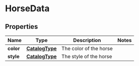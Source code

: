 
# HorseData

## Properties
Name | Type | Description | Notes
------------ | ------------- | ------------- | -------------
**color** | [**CatalogType**](CatalogType.md) | The color of the horse | 
**style** | [**CatalogType**](CatalogType.md) | The style of the horse | 




